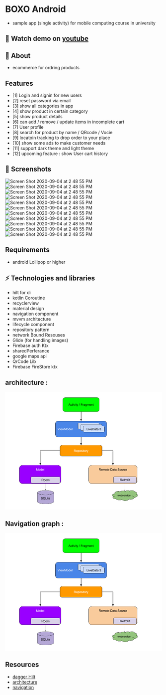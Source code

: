 # BOXO Android

* sample  app (single activity) for mobile computing course in university
## 🎥 Watch demo on [youtube](https://youtu.be/jPT40HjXRlI)
## 🧐 About
* ecommerce for ordring products

## Features
- [1] Login and signin for new users 
- [2] reset password via email
- [3] show all categories in app 
- [4] show product in certain category
- [5] show product details 
- [6] can add / remove / update items in incomplete cart
- [7] User profile
- [8] search for product by name / QRcode / Vocie
- [9] locatoin tracking to drop order to your place  
- [10] show some ads to make customer needs 
- [11] support dark theme and light theme
- [12] upcoming feature : show User cart history 

## 📱 Screenshots 
<img width="150" alt="Screen Shot 2020-09-04 at 2 48 55 PM" src="/pics/s1.PNG"><img width="150" alt="Screen Shot 2020-09-04 at 2 48 55 PM" src="/pics/s2.PNG"><img width="150" alt="Screen Shot 2020-09-04 at 2 48 55 PM" src="/pics/s7.PNG"><img width="150" alt="Screen Shot 2020-09-04 at 2 48 55 PM" src="/pics/s3.PNG"><img width="150" alt="Screen Shot 2020-09-04 at 2 48 55 PM" src="/pics/s4.PNG"><img width="150" alt="Screen Shot 2020-09-04 at 2 48 55 PM" src="/pics/s5.PNG"><img width="150" alt="Screen Shot 2020-09-04 at 2 48 55 PM" src="/pics/s6.PNG"><img width="150" alt="Screen Shot 2020-09-04 at 2 48 55 PM" src="/pics/s8.PNG"><img width="150" alt="Screen Shot 2020-09-04 at 2 48 55 PM" src="/pics/s9.PNG"><img width="150" alt="Screen Shot 2020-09-04 at 2 48 55 PM" src="/pics/s10.PNG"><img width="150" alt="Screen Shot 2020-09-04 at 2 48 55 PM" src="/pics/s11.PNG">

## Requirements
 * android Lollipop or higher

## ⚡ Technologies and libraries
* hilt for di
* kotlin Coroutine 
* recyclerview
* material design
* navigation component
* mvvm architecture
* lifecycle component
* repository pattern
* network Bound Resouses
* Glide (for handling images)
* Firebase auth Ktx
* sharedPerferance 
* google maps api 
* QrCode Lib 
* Firebase FireStore ktx
## architecture : 
<img alt="Screen Shot 2020-09-04 at 2 48 55 PM" src="/pic/final-architecture.png">

## Navigation graph :
<img alt="Screen Shot 2020-09-04 at 2 48 55 PM" src="/pic/final-architecture.png">

## Resources
- [dagger Hilt](https://www.youtube.com/watch?v=nfazwQFQjAM)
- [architecture](https://developer.android.com/jetpack/guide)
- [navigation](https://developer.android.com/guide/navigation)

